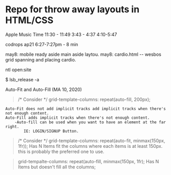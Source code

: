 # Repo for throw away layouts in HTML/CSS


Apple Music Time
11:30 - 11:49
3:43 - 4:37
4:10-5:47

codrops
ap21 6:27-7:27pm
    - 8 min

may8: mobile ready aside main aside laytou.
may8: cardio.html -- wesbos grid spanning and placing cardio.


ntl open:site 

$ lsb_release -a





Auto-Fit and Auto-Fill (MA 10, 2020)
> /* Consider */
> grid-template-columns: repeat(auto-fill, 200px);

    Auto-Fit does not add implicit tracks add implicit tracks when there's not enough content.
    Auto-Fill adds implicit tracks when there's not enough content.
        -Auto-fill can be used when you want to have an element at the far right. 
            IE: LOGIN/SIGNUP Button.

> /* Consider */
> grid-template-columns: repeat(auto-fit, minmax(150px, 1fr));
    Has N Items fit the columns where each items is at least 150px.
    this is probably the preferred one to use.

> grid-tempalte-columns: repeat(auto-fill, minmax(150px, 1fr);
    Has N Items but doesn't fill all the columns;
    


